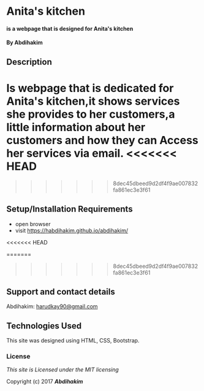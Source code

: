 # Anita's kitchen

#### is a webpage that is designed for Anita's kitchen

#### By **Abdihakim**

## Description

Is webpage that is dedicated for Anita's kitchen,it shows services she  provides to her customers,a little information about her customers and how they can Access her services via email.
<<<<<<< HEAD
=======

>>>>>>> 8dec45dbeed9d2df4f9ae007832fa861ec3e3f61
## Setup/Installation Requirements

* open browser
* visit https://habdihakim.github.io/abdihakim/

<<<<<<< HEAD

=======
>>>>>>> 8dec45dbeed9d2df4f9ae007832fa861ec3e3f61
## Support and contact details

Abdihakim: harudkay90@gmail.com

## Technologies Used

This site was designed using HTML, CSS, Bootstrap.

### License

*This site is Licensed under the MIT licensing*

Copyright (c) 2017 **_Abdihakim_**
